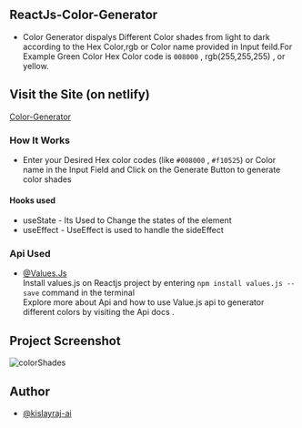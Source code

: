 ## ReactJs-Color-Generator

- Color Generator dispalys Different Color shades from light to dark according
  to the Hex Color,rgb or Color name provided in Input feild.For Example Green
  Color Hex Color code is `008000` , rgb(255,255,255) , or yellow.
  
 
## Visit the Site (on netlify)
[Color-Generator](https://color-shadesgenerator.netlify.app)

### How It Works

- Enter your Desired Hex color codes (like `#008000` , `#f10525`) or Color name
  in the Input Field and Click on the Generate Button to generate color shades

#### Hooks used

- useState - Its Used to Change the states of the element
- useEffect - UseEffect is used to handle the sideEffect

### Api Used

- [@Values.Js](https://github.com/noeldelgado/Values.js/)  
  Install values.js on Reactjs project by entering
  `npm install values.js --save` command in the terminal  
  Explore more about Api and how to use Value.js api to generator different
  colors by visiting the Api docs .

## Project Screenshot

![colorShades](https://user-images.githubusercontent.com/68383933/131290091-353f6b84-3936-420a-a0a0-7c6347128359.png)

## Author

- [@kislayraj-ai](https://www.github.com/kislayraj-ai)
